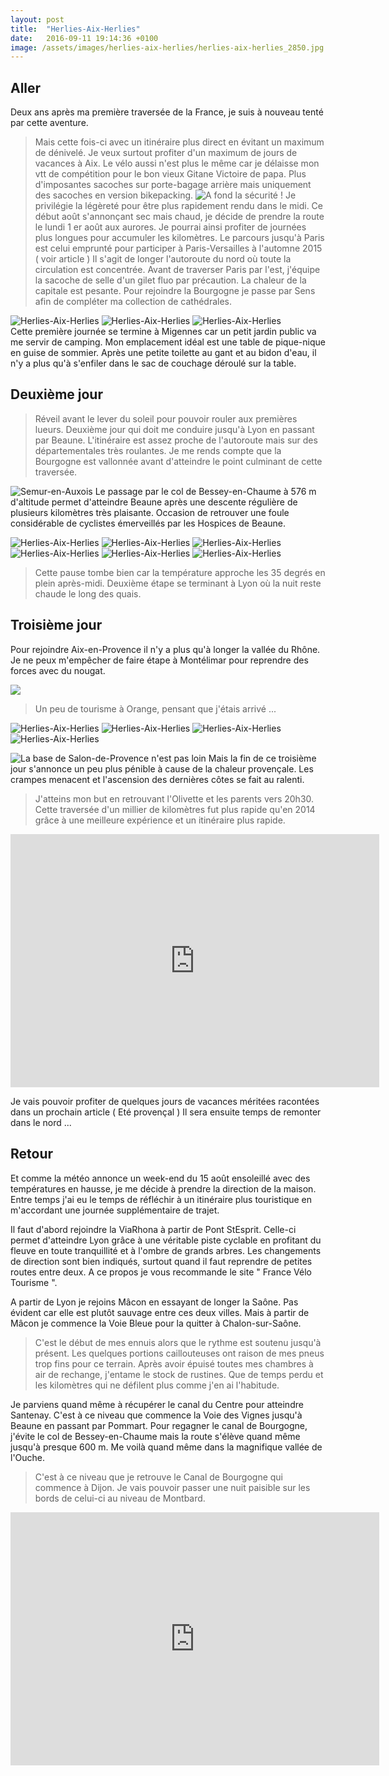 ```yaml
---
layout: post
title:  "Herlies-Aix-Herlies"
date:   2016-09-11 19:14:36 +0100
image: /assets/images/herlies-aix-herlies/herlies-aix-herlies_2850.jpg
---
```

## Aller
Deux ans après ma première traversée de la France, je suis à nouveau tenté par cette aventure.
> Mais cette fois-ci avec un itinéraire plus direct en évitant un maximum de dénivelé.
Je veux surtout profiter d'un maximum de jours de vacances à Aix.
Le vélo aussi n'est plus le même car je délaisse mon vtt de compétition pour le bon vieux Gitane Victoire de papa.
Plus d'imposantes sacoches sur porte-bagage arrière mais uniquement des sacoches en version bikepacking.
![A fond la sécurité !](/assets/images/herlies-aix-herlies/2833.jpg)
> Je privilégie la légèreté pour être plus rapidement rendu dans le midi.
Ce début août s'annonçant sec mais chaud, je décide de prendre la route le lundi 1 er août aux aurores.
> Je pourrai ainsi profiter de journées plus longues pour accumuler les kilomètres.
Le parcours jusqu'à Paris est celui emprunté pour participer à Paris-Versailles à l'automne 2015 ( voir article )
Il s'agit de longer l'autoroute du nord où toute la circulation est concentrée.
Avant de traverser Paris par l'est, j'équipe la sacoche de selle d'un gilet fluo par précaution.
La chaleur de la capitale est pesante.
Pour rejoindre la Bourgogne je passe par Sens afin de compléter ma collection de cathédrales.
<div class="gallery-box">
  <div class="gallery">
<img src="/assets/images/herlies-aix-herlies/herlies-aix-herlies_2834.jpg" title="Cathédrale de Sens" alt="Herlies-Aix-Herlies" >
<img src="/assets/images/herlies-aix-herlies/herlies-aix-herlies_2836.jpg" title="" alt="Herlies-Aix-Herlies" >
<img src="/assets/images/herlies-aix-herlies/herlies-aix-herlies_2837.jpg" title="" alt="Herlies-Aix-Herlies" >
</div>
</div>
Cette première journée se termine à Migennes car un petit jardin public va me servir de camping.
Mon emplacement idéal est une table de pique-nique en guise de sommier.
Après une petite toilette au gant et au bidon d'eau, il n'y a plus qu'à s'enfiler dans le sac de couchage déroulé sur la table.

## Deuxième jour
> Réveil avant le lever du soleil pour pouvoir rouler aux premières lueurs.
Deuxième jour qui doit me conduire jusqu'à Lyon en passant par Beaune.
L'itinéraire est assez proche de l'autoroute mais sur des départementales très roulantes.
Je me rends compte que la Bourgogne est vallonnée avant d'atteindre le point culminant de cette traversée.

![Semur-en-Auxois](/assets/images/herlies-aix-herlies/2292.jpg)
Le passage par le col de Bessey-en-Chaume à 576 m d'altitude permet d'atteindre Beaune après une descente régulière de plusieurs kilomètres très plaisante.
Occasion de retrouver une foule considérable de cyclistes émerveillés par les Hospices de Beaune.

<div class="gallery-box">
  <div class="gallery">
<img src="/assets/images/herlies-aix-herlies/herlies-aix-herlies_2839.jpg" title="" alt="Herlies-Aix-Herlies" >
<img src="/assets/images/herlies-aix-herlies/herlies-aix-herlies_2840.jpg" title="Descente du col de Bessey-en-Chaume" alt="Herlies-Aix-Herlies" >
<img src="/assets/images/herlies-aix-herlies/herlies-aix-herlies_2841.jpg" title="" alt="Herlies-Aix-Herlies" >
<img src="/assets/images/herlies-aix-herlies/herlies-aix-herlies_2842.jpg" title="" alt="Herlies-Aix-Herlies" >
<img src="/assets/images/herlies-aix-herlies/herlies-aix-herlies_2843.jpg" title="" alt="Herlies-Aix-Herlies" >
<img src="/assets/images/herlies-aix-herlies/herlies-aix-herlies_2844.jpg" title="Hospices de Beaune" alt="Herlies-Aix-Herlies" >
</div>
</div>

> Cette pause tombe bien car la température approche les 35 degrés en plein après-midi.
Deuxième étape se terminant à Lyon où la nuit reste chaude le long des quais.

## Troisième jour
Pour rejoindre Aix-en-Provence il n'y a plus qu'à longer la vallée du Rhône.
Je ne peux m'empêcher de faire étape à Montélimar pour reprendre des forces avec du nougat.

![](/assets/images/herlies-aix-herlies/2845.jpg)
> Un peu de tourisme à Orange, pensant que j'étais arrivé ...
<div class="gallery-box">
  <div class="gallery">
<img src="/assets/images/herlies-aix-herlies/herlies-aix-herlies_2846.jpg" title="Sa porte d'entrée" alt="Herlies-Aix-Herlies" >
<img src="/assets/images/herlies-aix-herlies/herlies-aix-herlies_2847.jpg" title="Son théâtre antique ..." alt="Herlies-Aix-Herlies" >
<img src="/assets/images/herlies-aix-herlies/herlies-aix-herlies_2848.jpg" title="" alt="Herlies-Aix-Herlies" >
<img src="/assets/images/herlies-aix-herlies/herlies-aix-herlies_2849.jpg" title="pas autant que la traction !" alt="Herlies-Aix-Herlies" >
</div>
</div>

![La base de Salon-de-Provence n'est pas loin ](/assets/images/herlies-aix-herlies/2850.jpg)
Mais la fin de ce troisième jour s'annonce un peu plus pénible à cause de la chaleur provençale.
Les crampes menacent et l'ascension des dernières côtes se fait au ralenti.
> J'atteins mon but en retrouvant l'Olivette et les parents vers 20h30.
Cette traversée d'un millier de kilomètres fut plus rapide qu'en 2014 grâce à une meilleure expérience et un itinéraire plus rapide.

<center><iframe src="https://www.strava.com/activities/664319958/embed/7f3db817b3c7ed4d5422cf4631b0ffd79b069ca6" width="590" height="405" frameborder="0" scrolling="no" data-mce-fragment="1"></iframe></center>

Je vais pouvoir profiter de quelques jours de vacances méritées racontées dans un prochain article ( Eté provençal )
Il sera ensuite temps de remonter dans le nord ...

## Retour 
Et comme la météo annonce un week-end du 15 août ensoleillé avec des températures en hausse, je me décide à prendre la direction de la maison.
Entre temps j'ai eu le temps de réfléchir à un itinéraire plus touristique en m'accordant une journée supplémentaire de trajet.

Il faut d'abord rejoindre la ViaRhona à partir de Pont StEsprit.
Celle-ci permet d'atteindre Lyon grâce à une véritable piste cyclable en profitant du fleuve en toute tranquillité et à l'ombre de grands arbres.
Les changements de direction sont bien indiqués, surtout quand il faut reprendre de petites routes entre deux.
A ce propos je vous recommande le site " France Vélo Tourisme ".

A partir de Lyon je rejoins Mâcon en essayant de longer la Saône.
Pas évident car elle est plutôt sauvage entre ces deux villes.
Mais à partir de Mâcon je commence la Voie Bleue pour la quitter à Chalon-sur-Saône.
> C'est le début de mes ennuis alors que le rythme est soutenu jusqu'à présent.
Les quelques portions caillouteuses ont raison de mes pneus trop fins pour ce terrain.
Après avoir épuisé toutes mes chambres à air de rechange, j'entame le stock de rustines.
Que de temps perdu et les kilomètres qui ne défilent plus comme j'en ai l'habitude.

Je parviens quand même à récupérer le canal du Centre pour atteindre Santenay.
C'est à ce niveau que commence la Voie des Vignes jusqu'à Beaune en passant par Pommart.
Pour regagner le canal de Bourgogne, j'évite le col de Bessey-en-Chaume mais la route s'élève quand même jusqu'à presque 600 m.
Me voilà quand même dans la magnifique vallée de l'Ouche.
> C'est à ce niveau que je retrouve le Canal de Bourgogne qui commence à Dijon.
Je vais pouvoir passer une nuit paisible sur les bords de celui-ci au niveau de Montbard.

<center><iframe src="https://www.strava.com/activities/678551238/embed/316bcabd9b83b114b9791cedff9ca1c7ef41e8cf" width="590" height="405" frameborder="0" scrolling="no" data-mce-fragment="1"></iframe></center>
